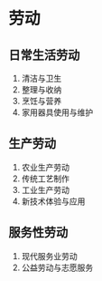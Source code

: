 # 劳动

## 日常生活劳动

1. 清洁与卫生
2. 整理与收纳
3. 烹饪与营养
4. 家用器具使用与维护

## 生产劳动

1. 农业生产劳动
2. 传统工艺制作
3. 工业生产劳动
4. 新技术体验与应用

## 服务性劳动

1. 现代服务业劳动
2. 公益劳动与志愿服务
